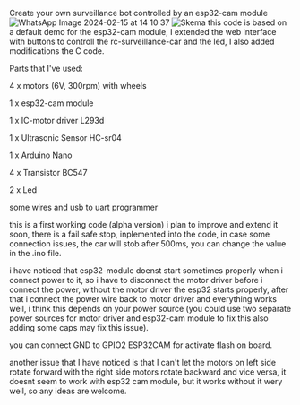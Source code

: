 
Create your own surveillance bot controlled by an esp32-cam module
![WhatsApp Image 2024-02-15 at 14 10 37](https://github.com/irfanarhab/ESP32-CAM-For-RC-Car/assets/39016873/9e550d7c-8ae1-4ed3-90f1-ecd4693154f9)
![Skema](https://github.com/irfanarhab/ESP32-CAM-For-RC-Car/assets/39016873/2dcbcd52-d70c-40a4-866e-45343bb922cf)
this code is based on a default demo for the esp32-cam module, I extended the web interface with buttons to controll the rc-surveillance-car and the led, I also added modifications the C code.

Parts that I've used:

4 x motors (6V, 300rpm) with wheels

1 x esp32-cam module

1 x IC-motor driver L293d

1 x Ultrasonic Sensor HC-sr04

1 x Arduino Nano 

4 x Transistor BC547

2 x Led

some wires and usb to uart programmer 

this is a first working code (alpha version) i plan to improve and extend it soon, there is a fail safe stop, inplemented into the code, in case some connection issues, the car will stob after 500ms, you can change the value in the .ino file.

i have noticed that esp32-module doenst start sometimes properly when i connect power to it, so i have to disconnect the motor driver before i connect the power, without the motor driver the esp32 starts properly, after that i connect the power wire back to motor driver and everything works well, i think this depends on your power source (you could use two separate power sources for motor driver and esp32-cam module to fix this also adding some caps may fix this issue).

you can connect GND to GPIO2 ESP32CAM for activate flash on board.

another issue that I have noticed is that I can't let the motors on left side rotate forward with the right side motors rotate backward and vice versa, it doesnt seem to work with esp32 cam module, but it works without it wery well, so any ideas are welcome.
